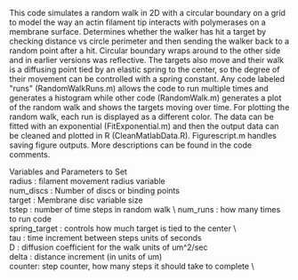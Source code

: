 This code simulates a random walk in 2D with a circular boundary on a grid to model the way an actin filament tip interacts with polymerases on a membrane surface. Determines whether the walker has hit a target by checking distance vs circle perimeter and then sending the walker back to a random point after a hit. Circular boundary wraps around to the other side and in earlier versions was reflective. The targets also move and their walk is a diffusing point tied by an elastic spring to the center, so the degree of their movement can be controlled with a spring constant. Any code labeled "runs" (RandomWalkRuns.m) allows the code to run multiple times and generates a histogram while other code (RandomWalk.m) generates a plot of the random walk and shows the targets moving over time. For plotting the random walk, each run is displayed as a different color. The data can be fitted with an exponential (FitExponential.m) and then the output data can be cleaned and plotted in R (CleanMatlabData.R). Figurescript.m handles saving figure outputs.
More descriptions can be found in the code comments.

Variables and Parameters to Set  \
radius     : filament movement radius variable  \
num_discs   : Number of discs or binding points  \
target   : Membrane disc variable size  \
tstep  : number of time steps in random walk  \ 
num_runs : how many times to run code  \
spring_target : controls how much target is tied to the center  \  
tau : time increment between steps units of seconds  \
D : diffusion coefficient for the walk units of um^2/sec  \
delta : distance increment (in units of um)  \
counter: step counter, how many steps it should take to complete  \
